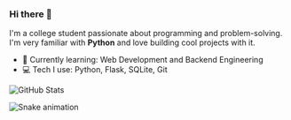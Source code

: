 ### Hi there 👋

I'm a college student passionate about programming and problem-solving.  
I'm very familiar with **Python** and love building cool projects with it.  

- 🔭 Currently learning: Web Development and Backend Engineering  
- 💻 Tech I use: Python, Flask, SQLite, Git  

<!-- GitHub stats (optional) -->
![GitHub Stats](https://github-readme-stats.vercel.app/api?username=ayankb&show_icons=true&theme=radical)

<!-- Add snake animation (optional) -->
![Snake animation](https://github.com/ayankb/your-username/blob/output/github-contribution-grid-snake.svg)
